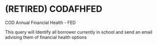 # (RETIRED) CODAFHFED
COD Annual Financial Health - FED

This query will Identify all borrower currently in school and send an email advising them of financial health options

